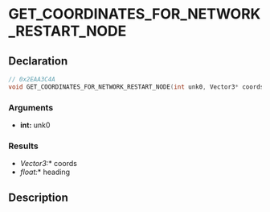 # GET_COORDINATES_FOR_NETWORK_RESTART_NODE

## Declaration
```cpp
// 0x2EAA3C4A
void GET_COORDINATES_FOR_NETWORK_RESTART_NODE(int unk0, Vector3* coords, float* heading);
```

### Arguments
- **int:** unk0

### Results
- **Vector3*:** coords
- **float*:** heading

## Description

